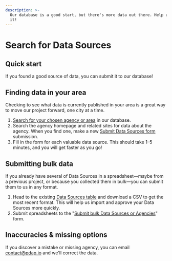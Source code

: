 ```yaml
---
description: >-
  Our database is a good start, but there's more data out there. Help us find
  it!
---
```


# Search for Data Sources

## Quick start

If you found a good source of data, you can submit it to our database!

## Finding data in your area

Checking to see what data is currently published in your area is a great way to move our project forward, one city at a time.

1. [Search for your chosen agency or area](https://pdap.io) in our database.
2. Search the agency homepage and related sites for data about the agency. When you find one, make a new [Submit Data Sources form](https://airtable.com/app473MWXVJVaD7Es/shrJafakrcmTxHU2i) submission.
3. Fill in the form for each valuable data source. This should take 1–5 minutes, and you will get faster as you go!

## Submitting bulk data

If you already have several of Data Sources in a spreadsheet—maybe from a previous project, or because you collected them in bulk—you can submit them to us in any format.

1. Head to the existing [Data Sources table](https://airtable.com/shrbnadIQyefJhI1D) and download a CSV to get the most recent format. This will help us import and approve your Data Sources more quickly.
2. Submit spreadsheets to the "[Submit bulk Data Sources or Agencies](https://airtable.com/shrbnadIQyefJhI1D)" form.

## Inaccuracies & missing options

If you discover a mistake or missing agency, you can email [contact@pdap.io](mailto:contact@pdap.io) and we'll correct the data.
